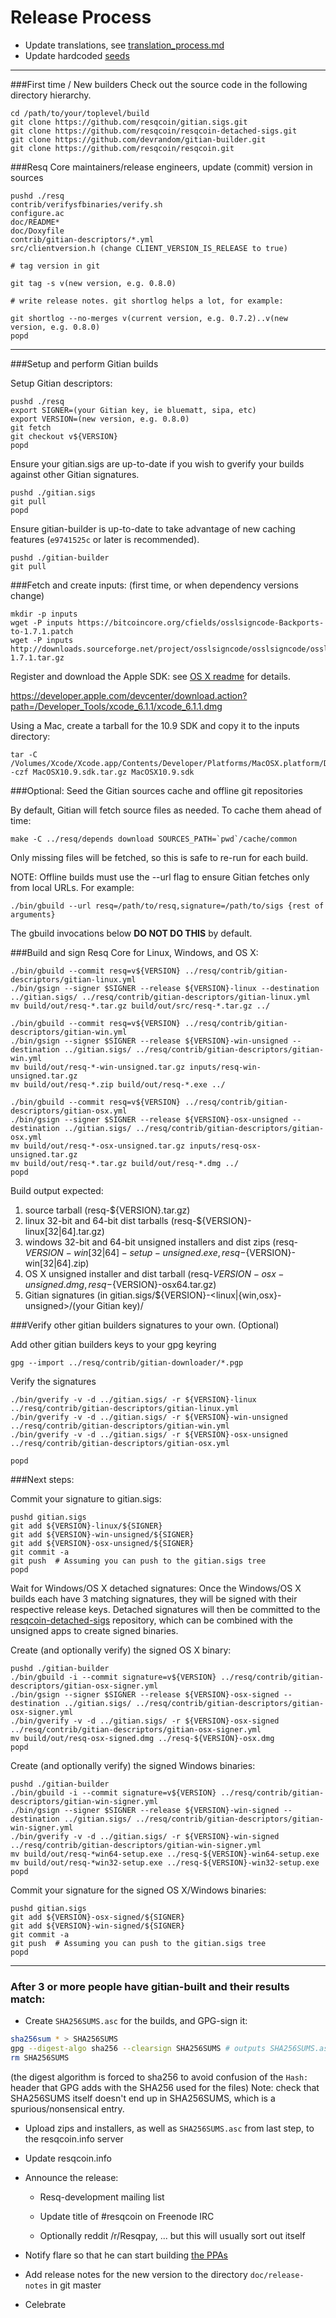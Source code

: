 Release Process
====================

* Update translations, see [translation_process.md](https://github.com/resqcoin/resq/blob/master/doc/translation_process.md#syncing-with-transifex)
* Update hardcoded [seeds](/contrib/seeds)

* * *

###First time / New builders
Check out the source code in the following directory hierarchy.

	cd /path/to/your/toplevel/build
	git clone https://github.com/resqcoin/gitian.sigs.git
	git clone https://github.com/resqcoin/resqcoin-detached-sigs.git
	git clone https://github.com/devrandom/gitian-builder.git
	git clone https://github.com/resqcoin/resqcoin.git

###Resq Core maintainers/release engineers, update (commit) version in sources

	pushd ./resq
	contrib/verifysfbinaries/verify.sh
	configure.ac
	doc/README*
	doc/Doxyfile
	contrib/gitian-descriptors/*.yml
	src/clientversion.h (change CLIENT_VERSION_IS_RELEASE to true)

	# tag version in git

	git tag -s v(new version, e.g. 0.8.0)

	# write release notes. git shortlog helps a lot, for example:

	git shortlog --no-merges v(current version, e.g. 0.7.2)..v(new version, e.g. 0.8.0)
	popd

* * *

###Setup and perform Gitian builds

 Setup Gitian descriptors:

	pushd ./resq
	export SIGNER=(your Gitian key, ie bluematt, sipa, etc)
	export VERSION=(new version, e.g. 0.8.0)
	git fetch
	git checkout v${VERSION}
	popd

  Ensure your gitian.sigs are up-to-date if you wish to gverify your builds against other Gitian signatures.

	pushd ./gitian.sigs
	git pull
	popd

  Ensure gitian-builder is up-to-date to take advantage of new caching features (`e9741525c` or later is recommended).

	pushd ./gitian-builder
	git pull

###Fetch and create inputs: (first time, or when dependency versions change)

	mkdir -p inputs
	wget -P inputs https://bitcoincore.org/cfields/osslsigncode-Backports-to-1.7.1.patch
	wget -P inputs http://downloads.sourceforge.net/project/osslsigncode/osslsigncode/osslsigncode-1.7.1.tar.gz

 Register and download the Apple SDK: see [OS X readme](README_osx.txt) for details.

 https://developer.apple.com/devcenter/download.action?path=/Developer_Tools/xcode_6.1.1/xcode_6.1.1.dmg

 Using a Mac, create a tarball for the 10.9 SDK and copy it to the inputs directory:

	tar -C /Volumes/Xcode/Xcode.app/Contents/Developer/Platforms/MacOSX.platform/Developer/SDKs/ -czf MacOSX10.9.sdk.tar.gz MacOSX10.9.sdk

###Optional: Seed the Gitian sources cache and offline git repositories

By default, Gitian will fetch source files as needed. To cache them ahead of time:

	make -C ../resq/depends download SOURCES_PATH=`pwd`/cache/common

Only missing files will be fetched, so this is safe to re-run for each build.

NOTE: Offline builds must use the --url flag to ensure Gitian fetches only from local URLs. For example:
```
./bin/gbuild --url resq=/path/to/resq,signature=/path/to/sigs {rest of arguments}
```
The gbuild invocations below <b>DO NOT DO THIS</b> by default.

###Build and sign Resq Core for Linux, Windows, and OS X:

	./bin/gbuild --commit resq=v${VERSION} ../resq/contrib/gitian-descriptors/gitian-linux.yml
	./bin/gsign --signer $SIGNER --release ${VERSION}-linux --destination ../gitian.sigs/ ../resq/contrib/gitian-descriptors/gitian-linux.yml
	mv build/out/resq-*.tar.gz build/out/src/resq-*.tar.gz ../

	./bin/gbuild --commit resq=v${VERSION} ../resq/contrib/gitian-descriptors/gitian-win.yml
	./bin/gsign --signer $SIGNER --release ${VERSION}-win-unsigned --destination ../gitian.sigs/ ../resq/contrib/gitian-descriptors/gitian-win.yml
	mv build/out/resq-*-win-unsigned.tar.gz inputs/resq-win-unsigned.tar.gz
	mv build/out/resq-*.zip build/out/resq-*.exe ../

	./bin/gbuild --commit resq=v${VERSION} ../resq/contrib/gitian-descriptors/gitian-osx.yml
	./bin/gsign --signer $SIGNER --release ${VERSION}-osx-unsigned --destination ../gitian.sigs/ ../resq/contrib/gitian-descriptors/gitian-osx.yml
	mv build/out/resq-*-osx-unsigned.tar.gz inputs/resq-osx-unsigned.tar.gz
	mv build/out/resq-*.tar.gz build/out/resq-*.dmg ../
	popd

  Build output expected:

  1. source tarball (resq-${VERSION}.tar.gz)
  2. linux 32-bit and 64-bit dist tarballs (resq-${VERSION}-linux[32|64].tar.gz)
  3. windows 32-bit and 64-bit unsigned installers and dist zips (resq-${VERSION}-win[32|64]-setup-unsigned.exe, resq-${VERSION}-win[32|64].zip)
  4. OS X unsigned installer and dist tarball (resq-${VERSION}-osx-unsigned.dmg, resq-${VERSION}-osx64.tar.gz)
  5. Gitian signatures (in gitian.sigs/${VERSION}-<linux|{win,osx}-unsigned>/(your Gitian key)/

###Verify other gitian builders signatures to your own. (Optional)

  Add other gitian builders keys to your gpg keyring

	gpg --import ../resq/contrib/gitian-downloader/*.pgp

  Verify the signatures

	./bin/gverify -v -d ../gitian.sigs/ -r ${VERSION}-linux ../resq/contrib/gitian-descriptors/gitian-linux.yml
	./bin/gverify -v -d ../gitian.sigs/ -r ${VERSION}-win-unsigned ../resq/contrib/gitian-descriptors/gitian-win.yml
	./bin/gverify -v -d ../gitian.sigs/ -r ${VERSION}-osx-unsigned ../resq/contrib/gitian-descriptors/gitian-osx.yml

	popd

###Next steps:

Commit your signature to gitian.sigs:

	pushd gitian.sigs
	git add ${VERSION}-linux/${SIGNER}
	git add ${VERSION}-win-unsigned/${SIGNER}
	git add ${VERSION}-osx-unsigned/${SIGNER}
	git commit -a
	git push  # Assuming you can push to the gitian.sigs tree
	popd

  Wait for Windows/OS X detached signatures:
	Once the Windows/OS X builds each have 3 matching signatures, they will be signed with their respective release keys.
	Detached signatures will then be committed to the [resqcoin-detached-sigs](https://github.com/resqcoin/resqcoin-detached-sigs) repository, which can be combined with the unsigned apps to create signed binaries.

  Create (and optionally verify) the signed OS X binary:

	pushd ./gitian-builder
	./bin/gbuild -i --commit signature=v${VERSION} ../resq/contrib/gitian-descriptors/gitian-osx-signer.yml
	./bin/gsign --signer $SIGNER --release ${VERSION}-osx-signed --destination ../gitian.sigs/ ../resq/contrib/gitian-descriptors/gitian-osx-signer.yml
	./bin/gverify -v -d ../gitian.sigs/ -r ${VERSION}-osx-signed ../resq/contrib/gitian-descriptors/gitian-osx-signer.yml
	mv build/out/resq-osx-signed.dmg ../resq-${VERSION}-osx.dmg
	popd

  Create (and optionally verify) the signed Windows binaries:

	pushd ./gitian-builder
	./bin/gbuild -i --commit signature=v${VERSION} ../resq/contrib/gitian-descriptors/gitian-win-signer.yml
	./bin/gsign --signer $SIGNER --release ${VERSION}-win-signed --destination ../gitian.sigs/ ../resq/contrib/gitian-descriptors/gitian-win-signer.yml
	./bin/gverify -v -d ../gitian.sigs/ -r ${VERSION}-win-signed ../resq/contrib/gitian-descriptors/gitian-win-signer.yml
	mv build/out/resq-*win64-setup.exe ../resq-${VERSION}-win64-setup.exe
	mv build/out/resq-*win32-setup.exe ../resq-${VERSION}-win32-setup.exe
	popd

Commit your signature for the signed OS X/Windows binaries:

	pushd gitian.sigs
	git add ${VERSION}-osx-signed/${SIGNER}
	git add ${VERSION}-win-signed/${SIGNER}
	git commit -a
	git push  # Assuming you can push to the gitian.sigs tree
	popd

-------------------------------------------------------------------------

### After 3 or more people have gitian-built and their results match:

- Create `SHA256SUMS.asc` for the builds, and GPG-sign it:
```bash
sha256sum * > SHA256SUMS
gpg --digest-algo sha256 --clearsign SHA256SUMS # outputs SHA256SUMS.asc
rm SHA256SUMS
```
(the digest algorithm is forced to sha256 to avoid confusion of the `Hash:` header that GPG adds with the SHA256 used for the files)
Note: check that SHA256SUMS itself doesn't end up in SHA256SUMS, which is a spurious/nonsensical entry.

- Upload zips and installers, as well as `SHA256SUMS.asc` from last step, to the resqcoin.info server

- Update resqcoin.info

- Announce the release:
  - Resq-development mailing list

  - Update title of #resqcoin on Freenode IRC

  - Optionally reddit /r/Resqpay, ... but this will usually sort out itself

- Notify flare so that he can start building [the PPAs](https://launchpad.net/~resqcoin.info/+archive/ubuntu/resq)

- Add release notes for the new version to the directory `doc/release-notes` in git master

- Celebrate
